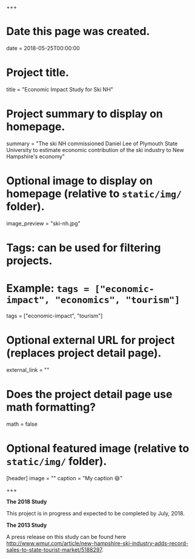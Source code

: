 +++
# Date this page was created.
date = 2018-05-25T00:00:00

# Project title.
title = "Economic Impact Study for Ski NH"

# Project summary to display on homepage.
summary = "The ski NH commissioned Daniel Lee of Plymouth State University to estimate economic contribution of the ski industry to New Hampshire's economy"

# Optional image to display on homepage (relative to `static/img/` folder).
image_preview = "ski-nh.jpg"

# Tags: can be used for filtering projects.
# Example: `tags = ["economic-impact", "economics", "tourism"]`
tags = ["economic-impact", "tourism"]

# Optional external URL for project (replaces project detail page).
external_link = ""

# Does the project detail page use math formatting?
math = false

# Optional featured image (relative to `static/img/` folder).
[header]
image = ""
caption = "My caption :smile:"

+++

**The 2018 Study**

This project is in progress and expected to be completed by July, 2018.

**The 2013 Study**

A press release on this study can be found here <http://www.wmur.com/article/new-hampshire-ski-industry-adds-record-sales-to-state-tourist-market/5188297>.